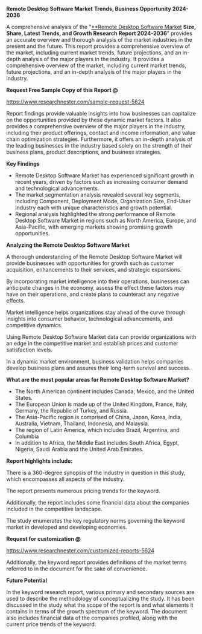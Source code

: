 ﻿**Remote Desktop Software Market** **Trends, Business Opportunity 2024-2036**

A comprehensive analysis of the “[**Remote Desktop Software Market](https://www.researchnester.com/reports/remote-desktop-software-market/5632) **Size, Share, Latest Trends, and Growth Research Report 2024-2036**” provides an accurate overview and thorough analysis of the market industries in the present and the future. This report provides a comprehensive overview of the market, including current market trends, future projections, and an in-depth analysis of the major players in the industry. It provides a comprehensive overview of the market, including current market trends, future projections, and an in-depth analysis of the major players in the industry.

**Request Free Sample Copy of this Report @**

<https://www.researchnester.com/sample-request-5624> 

Report findings provide valuable insights into how businesses can capitalize on the opportunities provided by these dynamic market factors. It also provides a comprehensive overview of the major players in the industry, including their product offerings, contact and income information, and value chain optimization strategies. Furthermore, it offers an in-depth analysis of the leading businesses in the industry based solely on the strength of their business plans, product descriptions, and business strategies. 

**Key Findings**

- Remote Desktop Software Market has experienced significant growth in recent years, driven by factors such as increasing consumer demand and technological advancements.
- The market segmentation analysis revealed several key segments, including Component, Deployment Mode, Organization Size, End-User Industry each with unique characteristics and growth potential.
- Regional analysis highlighted the strong performance of Remote Desktop Software Market in regions such as North America, Europe, and Asia-Pacific, with emerging markets showing promising growth opportunities.

**Analyzing the Remote Desktop Software Market**

A thorough understanding of the Remote Desktop Software Market will provide businesses with opportunities for growth such as customer acquisition, enhancements to their services, and strategic expansions.

By incorporating market intelligence into their operations, businesses can anticipate changes in the economy, assess the effect these factors may have on their operations, and create plans to counteract any negative effects.

Market intelligence helps organizations stay ahead of the curve through insights into consumer behavior, technological advancements, and competitive dynamics.

Using Remote Desktop Software Market data can provide organizations with an edge in the competitive market and establish prices and customer satisfaction levels.

In a dynamic market environment, business validation helps companies develop business plans and assures their long-term survival and success.

**What are the most popular areas for Remote Desktop Software Market?**

- The North American continent includes Canada, Mexico, and the United States.
- The European Union is made up of the United Kingdom, France, Italy, Germany, the Republic of Turkey, and Russia.
- The Asia-Pacific region is comprised of China, Japan, Korea, India, Australia, Vietnam, Thailand, Indonesia, and Malaysia.
- The region of Latin America, which includes Brazil, Argentina, and Columbia
- In addition to Africa, the Middle East includes South Africa, Egypt, Nigeria, Saudi Arabia and the United Arab Emirates.

**Report highlights include:**

There is a 360-degree synopsis of the industry in question in this study, which encompasses all aspects of the industry.

The report presents numerous pricing trends for the keyword.

Additionally, the report includes some financial data about the companies included in the competitive landscape.

The study enumerates the key regulatory norms governing the keyword market in developed and developing economies.

**Request for customization @**

<https://www.researchnester.com/customized-reports-5624> 

Additionally, the keyword report provides definitions of the market terms referred to in the document for the sake of convenience. 

**Future Potential**

In the keyword research report, various primary and secondary sources are used to describe the methodology of conceptualizing the study. It has been discussed in the study what the scope of the report is and what elements it contains in terms of the growth spectrum of the keyword. The document also includes financial data of the companies profiled, along with the current price trends of the keyword. 


